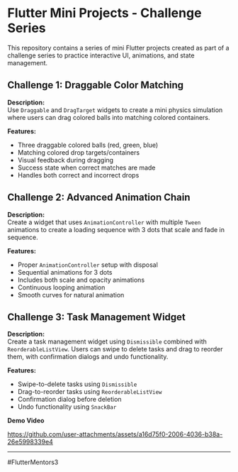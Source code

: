 # Flutter Mini Projects - Challenge Series

This repository contains a series of mini Flutter projects created as part of a challenge series to practice interactive UI, animations, and state management.

## Challenge 1: Draggable Color Matching

**Description:**  
Use `Draggable` and `DragTarget` widgets to create a mini physics simulation where users can drag colored balls into matching colored containers.

**Features:**  
- Three draggable colored balls (red, green, blue)  
- Matching colored drop targets/containers  
- Visual feedback during dragging  
- Success state when correct matches are made  
- Handles both correct and incorrect drops  

## Challenge 2: Advanced Animation Chain

**Description:**  
Create a widget that uses `AnimationController` with multiple `Tween` animations to create a loading sequence with 3 dots that scale and fade in sequence.

**Features:**  
- Proper `AnimationController` setup with disposal  
- Sequential animations for 3 dots  
- Includes both scale and opacity animations  
- Continuous looping animation  
- Smooth curves for natural animation  

## Challenge 3: Task Management Widget

**Description:**  
Create a task management widget using `Dismissible` combined with `ReorderableListView`. Users can swipe to delete tasks and drag to reorder them, with confirmation dialogs and undo functionality.

**Features:**  
- Swipe-to-delete tasks using `Dismissible`  
- Drag-to-reorder tasks using `ReorderableListView`  
- Confirmation dialog before deletion  
- Undo functionality using `SnackBar`  

**Demo Video**  


https://github.com/user-attachments/assets/a16d75f0-2006-4036-b38a-26e5998339e4

---
#FlutterMentors3


